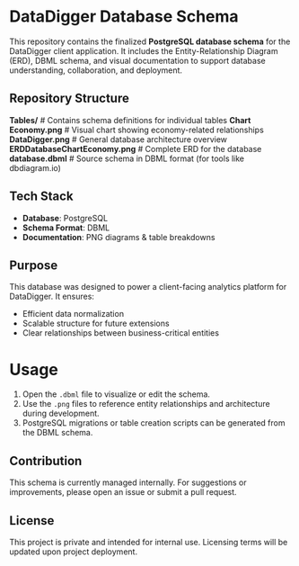 # DataDigger Database Schema

This repository contains the finalized **PostgreSQL database schema** for the DataDigger client application. It includes the Entity-Relationship Diagram (ERD), DBML schema, and visual documentation to support database understanding, collaboration, and deployment.

## Repository Structure

**Tables/** # Contains schema definitions for individual tables
**Chart Economy.png** # Visual chart showing economy-related relationships
**DataDigger.png** # General database architecture overview
**ERDDatabaseChartEconomy.png** # Complete ERD for the database
**database.dbml** # Source schema in DBML format (for tools like dbdiagram.io)


## Tech Stack

- **Database**: PostgreSQL  
- **Schema Format**: DBML  
- **Documentation**: PNG diagrams & table breakdowns

## Purpose

This database was designed to power a client-facing analytics platform for DataDigger. It ensures:
- Efficient data normalization
- Scalable structure for future extensions
- Clear relationships between business-critical entities

# Usage

1. Open the `.dbml` file to visualize or edit the schema.
2. Use the `.png` files to reference entity relationships and architecture during development.
3. PostgreSQL migrations or table creation scripts can be generated from the DBML schema.

## Contribution

This schema is currently managed internally. For suggestions or improvements, please open an issue or submit a pull request.

## License

This project is private and intended for internal use. Licensing terms will be updated upon project deployment.




